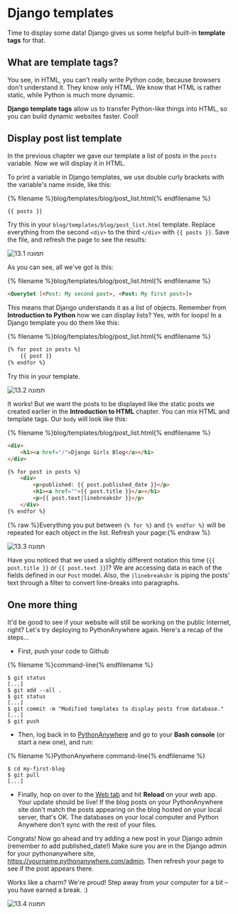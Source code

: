 # Django templates

Time to display some data! Django gives us some helpful built-in **template tags** for that.

## What are template tags?

You see, in HTML, you can't really write Python code, because browsers don't understand it. They know only HTML. We know that HTML is rather static, while Python is much more dynamic.

**Django template tags** allow us to transfer Python-like things into HTML, so you can build dynamic websites faster. Cool!

## Display post list template

In the previous chapter we gave our template a list of posts in the `posts` variable. Now we will display it in HTML.

To print a variable in Django templates, we use double curly brackets with the variable's name inside, like this:

{% filename %}blog/templates/blog/post_list.html{% endfilename %}

```html
{{ posts }}
```

Try this in your `blog/templates/blog/post_list.html` template. Replace everything from the second `<div>` to the third `</div>` with `{{ posts }}`. Save the file, and refresh the page to see the results:

![תמונה 13.1](images/step1.png)

As you can see, all we've got is this:

{% filename %}blog/templates/blog/post_list.html{% endfilename %}

```html
<QuerySet [<Post: My second post>, <Post: My first post>]>
```

This means that Django understands it as a list of objects. Remember from **Introduction to Python** how we can display lists? Yes, with for loops! In a Django template you do them like this:

{% filename %}blog/templates/blog/post_list.html{% endfilename %}

```html
{% for post in posts %}
    {{ post }}
{% endfor %}
```

Try this in your template.

![תמונה 13.2](images/step2.png)

It works! But we want the posts to be displayed like the static posts we created earlier in the **Introduction to HTML** chapter. You can mix HTML and template tags. Our `body` will look like this:

{% filename %}blog/templates/blog/post_list.html{% endfilename %}

```html
<div>
    <h1><a href="/">Django Girls Blog</a></h1>
</div>

{% for post in posts %}
    <div>
        <p>published: {{ post.published_date }}</p>
        <h1><a href="">{{ post.title }}</a></h1>
        <p>{{ post.text|linebreaksbr }}</p>
    </div>
{% endfor %}
```

{% raw %}Everything you put between `{% for %}` and `{% endfor %}` will be repeated for each object in the list. Refresh your page:{% endraw %}

![תמונה 13.3](images/step3.png)

Have you noticed that we used a slightly different notation this time (`{{ post.title }}` or `{{ post.text }}`)? We are accessing data in each of the fields defined in our `Post` model. Also, the `|linebreaksbr` is piping the posts' text through a filter to convert line-breaks into paragraphs.

## One more thing

It'd be good to see if your website will still be working on the public Internet, right? Let's try deploying to PythonAnywhere again. Here's a recap of the steps…

* First, push your code to Github

{% filename %}command-line{% endfilename %}

    $ git status
    [...]
    $ git add --all .
    $ git status
    [...]
    $ git commit -m "Modified templates to display posts from database."
    [...]
    $ git push
    

* Then, log back in to [PythonAnywhere](https://www.pythonanywhere.com/consoles/) and go to your **Bash console** (or start a new one), and run:

{% filename %}PythonAnywhere command-line{% endfilename %}

    $ cd my-first-blog
    $ git pull
    [...]
    

* Finally, hop on over to the [Web tab](https://www.pythonanywhere.com/web_app_setup/) and hit **Reload** on your web app. Your update should be live! If the blog posts on your PythonAnywhere site don't match the posts appearing on the blog hosted on your local server, that's OK. The databases on your local computer and Python Anywhere don't sync with the rest of your files.

Congrats! Now go ahead and try adding a new post in your Django admin (remember to add published_date!) Make sure you are in the Django admin for your pythonanywhere site, https://yourname.pythonanywhere.com/admin. Then refresh your page to see if the post appears there.

Works like a charm? We're proud! Step away from your computer for a bit – you have earned a break. :)

![תמונה 13.4](images/donut.png)